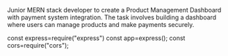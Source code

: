 



Junior MERN stack developer to create a Product Management
Dashboard with payment system integration. The task involves building a dashboard where
users can manage products and make payments securely.


const express=require("express")
const app=express();
const cors=require("cors");